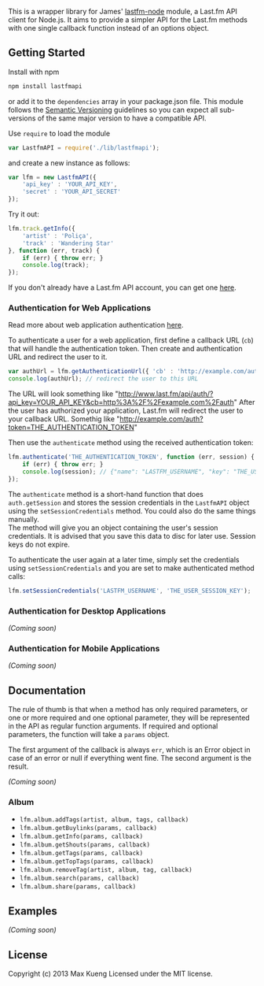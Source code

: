 This is a wrapper library for James' [lastfm-node][lastfmnode] module, a Last.fm API client for Node.js.
It aims to provide a simpler API for the Last.fm methods with one single callback function instead of an options object.

Getting Started
---------------

Install with npm

```sh
npm install lastfmapi
```

or add it to the `dependencies` array in your package.json file. This module follows the [Semantic Versioning][semver] guidelines so you can expect all sub-versions of the same major version to have a compatible API.

Use `require` to load the module

```javascript
var LastfmAPI = require('./lib/lastfmapi');
```

and create a new instance as follows:

```javascript
var lfm = new LastfmAPI({
	'api_key' : 'YOUR_API_KEY',
	'secret' : 'YOUR_API_SECRET'
});
```

Try it out:

```javascript
lfm.track.getInfo({
	'artist' : 'Poliça',
	'track' : 'Wandering Star'
}, function (err, track) {
	if (err) { throw err; }
	console.log(track);
});
```

If you don't already have a Last.fm API account, you can get one [here][register].

### Authentication for Web Applications

Read more about web application authentication [here][webauth].

To authenticate a user for a web application, first define a callback URL (`cb`) that will handle the authentication token. Then create and authentication URL and redirect the user to it.

```javascript
var authUrl = lfm.getAuthenticationUrl({ 'cb' : 'http://example.com/auth' });
console.log(authUrl); // redirect the user to this URL
```

The URL will look something like "http://www.last.fm/api/auth/?api_key=YOUR_API_KEY&cb=http%3A%2F%2Fexample.com%2Fauth"
After the user has authorized your application, Last.fm will redirect
the user to your callback URL. Somethig like "http://example.com/auth?token=THE_AUTHENTICATION_TOKEN"

Then use the `authenticate` method using the received authentication token:

```javascript
lfm.authenticate('THE_AUTHENTICATION_TOKEN', function (err, session) {
	if (err) { throw err; }
	console.log(session); // {"name": "LASTFM_USERNAME", "key": "THE_USER_SESSION_KEY"}
});
```

The `authenticate` method is a short-hand function that does `auth.getSession` and stores the session credentials in the `LastfmAPI` object using the `setSessionCredentials` method. You could also do the same things manually.  
The method will give you an object containing the user's session
credentials. It is advised that you save this data to disc for later
use. Session keys do not expire.

To authenticate the user again at a later time, simply set the credentials using `setSessionCredentials` and you are set to make authenticated method calls:

```javascript
lfm.setSessionCredentials('LASTFM_USERNAME', 'THE_USER_SESSION_KEY');
```

### Authentication for Desktop Applications
_(Coming soon)_

### Authentication for Mobile Applications
_(Coming soon)_

Documentation
-------------

The rule of thumb is that when a method has only required parameters, or one or more required and one optional parameter, they will be represented in the API as regular function arguments. If required and optional parameters, the function will take a `params` object.

The first argument of the callback is always `err`, which is an Error object in case of an error or null if everything went fine. The second argument is the result.

_(Coming soon)_

### Album

 - `lfm.album.addTags(artist, album, tags, callback)`  
 - `lfm.album.getBuylinks(params, callback)`  
 - `lfm.album.getInfo(params, callback)`  
 - `lfm.album.getShouts(params, callback)`  
 - `lfm.album.getTags(params, callback)`  
 - `lfm.album.getTopTags(params, callback)`  
 - `lfm.album.removeTag(artist, album, tag, callback)`  
 - `lfm.album.search(params, callback)`  
 - `lfm.album.share(params, callback)`  

Examples
--------

_(Coming soon)_

License
-------

Copyright (c) 2013 Max Kueng
Licensed under the MIT license.


[lastfmnode]: https://github.com/jammus/lastfm-node
[semver]: http://semver.org/
[register]: http://www.last.fm/api/account/create
[webauth]: http://www.last.fm/api/webauth
